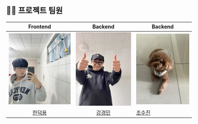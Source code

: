 ## 💁‍♂️ 프로젝트 팀원

|                     Frontend                      |                      Backend                      | Backend                                         |
| :-----------------------------------------------: | :-----------------------------------------------: | ----------------------------------------------- |
| ![](/src/main/webapp/public/dukyong.jpg?size=200) | ![](/src/main/webapp/public/kungmin.jpg?size=200) | ![](/src/main/webapp/public/sujin.jpg?size=200) |
|      [한덕용](https://github.com/HyperQuanx)      |      [강경민](https://github.com/GyeongMin2)      | [조수진](https://github.com/sxxzxn)             |
